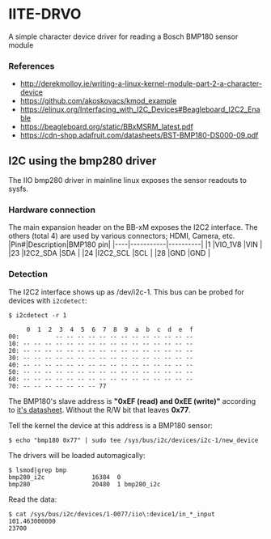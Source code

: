 # IITE-DRVO
A simple character device driver for reading a Bosch BMP180 sensor module

### References
- http://derekmolloy.ie/writing-a-linux-kernel-module-part-2-a-character-device
- https://github.com/akoskovacs/kmod_example
- https://elinux.org/Interfacing_with_I2C_Devices#Beagleboard_I2C2_Enable
- https://beagleboard.org/static/BBxMSRM_latest.pdf
- https://cdn-shop.adafruit.com/datasheets/BST-BMP180-DS000-09.pdf

## I2C using the bmp280 driver
The IIO bmp280 driver in mainline linux exposes the sensor readouts to sysfs.

### Hardware connection
The main expansion header on the BB-xM exposes the I2C2 interface. The others (total 4) are used by various connectors; HDMI, Camera, etc.
|Pin#|Description|BMP180 pin|
|----|-----------|----------|
|1   |VIO_1V8    |VIN       |
|23  |I2C2_SDA   |SDA       |
|24  |I2C2_SCL   |SCL       |
|28  |GND        |GND       |

### Detection
The I2C2 interface shows up as /dev/i2c-1. This bus can be probed for devices with `i2cdetect`:
```
$ i2cdetect -r 1

     0  1  2  3  4  5  6  7  8  9  a  b  c  d  e  f
00:          -- -- -- -- -- -- -- -- -- -- -- -- --
10: -- -- -- -- -- -- -- -- -- -- -- -- -- -- -- --
20: -- -- -- -- -- -- -- -- -- -- -- -- -- -- -- --
30: -- -- -- -- -- -- -- -- -- -- -- -- -- -- -- --
40: -- -- -- -- -- -- -- -- -- -- -- -- -- -- -- --
50: -- -- -- -- -- -- -- -- -- -- -- -- -- -- -- --
60: -- -- -- -- -- -- -- -- -- -- -- -- -- -- -- --
70: -- -- -- -- -- -- -- 77
```

The BMP180's slave address is **"0xEF (read) and 0xEE (write)"** according to [it's datasheet][ds_bmp180]. Without the R/W bit that leaves **0x77**.

Tell the kernel the device at this address is a BMP180 sensor:
```
$ echo "bmp180 0x77" | sudo tee /sys/bus/i2c/devices/i2c-1/new_device
```
The drivers will be loaded automagically:
```
$ lsmod|grep bmp
bmp280_i2c             16384  0
bmp280                 20480  1 bmp280_i2c
```

Read the data:
```
$ cat /sys/bus/i2c/devices/1-0077/iio\:device1/in_*_input
101.463000000
23700
```

[ds_bmp180]: https://cdn-shop.adafruit.com/datasheets/BST-BMP180-DS000-09.pdf